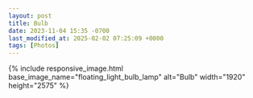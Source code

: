 ```yaml
---
layout: post
title: Bulb
date: 2023-11-04 15:35 -0700
last_modified_at: 2025-02-02 07:25:09 +0000
tags: [Photos]
---
```


{% include responsive_image.html base_image_name="floating_light_bulb_lamp" alt="Bulb" 
    width="1920" height="2575" %}
